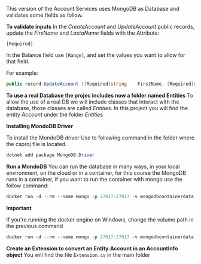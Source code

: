 This version of the Account Services uses MongoDB as Database and validates some fields as follow.

**To validate inputs**
In the *CreateAccount* and *UpdateAccount* public records, update the *FirsName* and *LastaName* fields with the Attribute:

```[Required]```

In the Balance field use ```[Range]```, and set the values you want to allow for that field.

For example:

``` C#
public record UpdateAccount ([Required]string    FirstName, [Required]string LastName, [Range(0,500)]decimal Amount);
```

**To use a real Database the projec includes now a folder named Entities**
To allow the use of a real DB we will include classes that interact with the database, those classes are called *Entities*. In this project you will find the entity *Account* under the folder *Entities*

**Installing MondoDB Driver**

To install the MondoDB driver Use te following command in the folder where the csproj file is located.
``` powershell
dotnet add package MongoDB.Driver 
```

**Run a MondoDB**
You can run the database in many ways, in your local environment, on the cloud or in a container, for this course the MongoDB runs in a container, if you want to run the container with mongo use the follow command:
``` powershell 
docker run -d --rm --name mongo -p 27017:27017 -v mongodbcontainerdata:/data/db mongo
```
**Important**

If you're running the docker engine on Windows, change the volume path in the previous command

``` powershell 
docker run -d --rm --name mongo -p 27017:27017 -v mongodbcontainerdata:c:\data\db mongo
```

**Create an Extension to convert an Entity.Account in an AccountInfo object**
You will find the file ```Extension.cs``` in the main folder